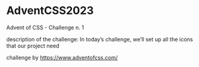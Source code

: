 # AdventCSS2023
Advent of CSS - Challenge n. 1

description of the challenge: 
In today’s challenge, we’ll set up all the icons that our project need 

challenge by https://www.adventofcss.com/ 
